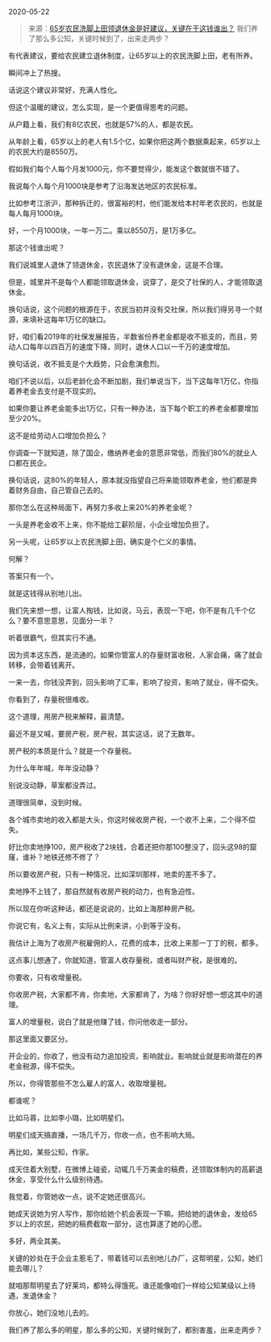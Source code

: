 2020-05-22

> 来源：[65岁农民洗脚上田领退休金是好建议，关键在于这钱谁出？](http://mp.weixin.qq.com/s?__biz=MzU3NDc5Nzc0NQ==&mid=2247488479&idx=2&sn=bd935e437efa77d2b2a867b5846bee4e&chksm=fd2db101ca5a38175897c94016605b899cd490ee67c784ba4e6a7c3442be960c07e0d0c82121&scene=27#wechat_redirect)
> 我们养了那么多公知，关键时候到了，出来走两步？

有代表建议，要给农民建立退休制度，让65岁以上的农民洗脚上田，老有所养。

  

瞬间冲上了热搜。

  

话说这个建议非常好，充满人性化。  

  

但这个温暖的建议，怎么实现，是一个更值得思考的问题。  

  

从户籍上看，我们有8亿农民，也就是57%的人，都是农民。  

  

从年龄上看，65岁以上的老人有1.5个亿，如果你把这两个数据乘起来，65岁以上的农民大约是8550万。

  

假如我们每个人每个月发1000元，你不要觉得少，能发这个数就很不错了。  

  

我说每个人每个月1000块是参考了沿海发达地区的农民标准。

  

比如参考江浙沪，那种拆迁的，很富裕的村，他们能发给本村年老农民的，也就是每人每月1000块。

  

好，一个月1000块，一年一万二。乘以8550万，是1万多亿。  

  

那这个钱谁出呢？

  

我们说城里人退休了领退休金，农民退休了没有退休金，这是不合理。

  

但是，城里并不是每个人都能领取退休金，说穿了，是交了社保的人，才能领取退休金。

  

换句话说，这个问题的根源在于，农民当初并没有交社保，所以我们得另寻一个财源，来填补这每年1万亿的缺口。  

  

好，咱们看2019年的社保发展报告，半数省份养老金都是收不抵支的，而且，劳动人口每年以四百万的速度下降，同时，退休人口以一千万的速度增加。

  

换句话说，收不抵支是个大趋势，只会愈演愈烈。

  

咱们不说以后，以后老龄化会不断加剧，我们单说当下，当下这每年1万亿，你指着养老金去支付是不现实的。  

  

如果你要让养老金能多出1万亿，只有一种办法，当下每个职工的养老金都要增加至少20%。

  

这不是给劳动人口增加负担么？

  

你调查一下就知道，除了国企，缴纳养老金的意愿非常低，而我们80%的就业人口都在民企。  

  

换句话说，这80%的年轻人，原本就没指望自己将来能领取养老金，他们都是奔着财务自由，自己管自己去的。

  

那你怎么在这种局面下，再努力多收上来20%的养老金呢？  

  

一头是养老金收不上来，你不能给工薪阶层，小企业增加负担了。  

  

另一头呢，让65岁以上农民洗脚上田，确实是个仁义的事情。

  

何解？

  

答案只有一个。  

  

就是这钱得从别地儿出。

  

我们先来想一想，让富人掏钱，比如说，马云，表现一下吧，你不是有几千个亿么？要不意思意思，见面分一半？  

  

听着很霸气，但其实行不通。  

  

因为资本这东西，是流通的。如果你管富人的存量财富收税，人家会痛，痛了就会转移，会带着钱离开。  

  

一来一去，你钱没弄到，回头影响了汇率，影响了投资，影响了就业，得不偿失。

  

你看到了，存量税很难收。

  

这个道理，用房产税来解释，最清楚。

  

最近不是又喊，要房产税，房产税，其实这话，说了无数年。  

  

房产税的本质是什么？就是一个存量税。  

  

为什么年年喊，年年没动静？

  

别说没动静，草案都没弄过。

  

道理很简单，没到时候。

  

各个城市卖地的收入都是大头，你这时候收房产税，一个收不上来，二个得不偿失。  

  

好比你卖地挣100，房产税收了2块钱，合着还把你那100整没了，回头这98的窟窿，谁补？地铁还修不修了？  

  

所以要收房产税，只有一种情况，比如深圳那样，地卖的差不多了。  

  

卖地挣不上钱了，那自然就有收房产税的动力，也有急迫性。

  

所以现在你听这种话，都还是说说的，比如上海那种房产税。  

  

你说它有，名义上有，实际从比例来讲，小到等于没有。

  

我估计上海为了收房产税雇佣的人，花费的成本，比收上来那一丁丁的税，都多。

  

这点事儿想通了，你就知道，管富人收存量税，或者叫财产税，是很难的。  

  

你要收，只有收增量税。  

  

你收房产税，大家都不肯，你卖地，大家都肯了，为啥？你好好想一想这其中的道理。

  

富人的增量税，说白了就是他赚了钱，你问他收走一部分。  

  

那这里面又要区分。  

  

开企业的，你收了，他没有动力追加投资，影响就业。影响就业就是影响潜在的养老金税源，得不偿失。

  

所以，你得管那些不怎么雇人的富人，收取增量税。

  

都谁呢？

  

比如马蓉，比如李小璐，比如明星们。

  

明星们成天搞直播，一场几千万，你收一点，也不影响大局。  

  

再比如，某些公知，作家。

  

成天住着大别墅，在微博上碰瓷，动辄几千万美金的稿费，还领取体制内的高薪退休金，享受什么什么级别待遇。

  

我觉着，你管她收一点，说不定她还很高兴。

  

她成天说她为穷人写作，那你给她个机会表现一下嘛。把给她的退休金，发给65岁以上的农民，把她的稿费截取一部分，这也算遂了她的心愿。  

  

多好，两全其美。

  

关键的妙处在于企业主惹毛了，带着钱可以去别地儿办厂，这帮明星，公知，她们能去哪儿？

  

就咱那帮明星去了好莱坞，都特么得饿死。谁还能像咱们一样给公知某级以上待遇，发退休金？  

  

你放心，她们没地儿去的。

  

我们养了那么多的明星，那么多的公知，关键时候到了，都别害羞，出来走两步？

